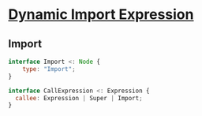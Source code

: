 # [Dynamic Import Expression](https://github.com/domenic/proposal-dynamic-import)

## Import

```js
interface Import <: Node {
    type: "Import";
}

interface CallExpression <: Expression {
  callee: Expression | Super | Import;
}
```

